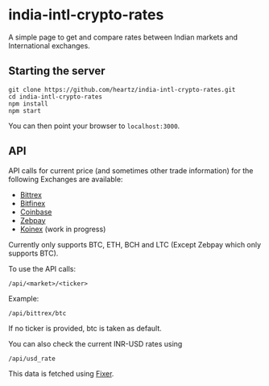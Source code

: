 # india-intl-crypto-rates
A simple page to get and compare rates between Indian markets and International exchanges.

## Starting the server

```
git clone https://github.com/heartz/india-intl-crypto-rates.git
cd india-intl-crypto-rates
npm install
npm start
```

You can then point your browser to  ```localhost:3000```.

## API 

API calls for current price (and sometimes other trade information) for the following Exchanges are available:

* [Bittrex](www.bittrex.com)
* [Bitfinex](www.bitfinex.com)
* [Coinbase](www.coinbase.com)
* [Zebpay](www.zebpay.com)
* [Koinex](https://koinex.in) (work in progress)

Currently only supports BTC, ETH, BCH and LTC (Except Zebpay which only supports BTC).

To use the API calls:
```
/api/<market>/<ticker>
```
Example:

```
/api/bittrex/btc
```

If no ticker is provided, btc is taken as default.

You can also check the current INR-USD rates using
```
/api/usd_rate
```

This data is fetched using [Fixer](http://fixer.io/).


